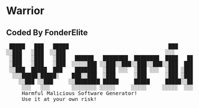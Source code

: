 # Warrior
## Coded By FonderElite
<pre>
 █████   ███   █████                                ███                    
░░███   ░███  ░░███                                ░░░                     
 ░███   ░███   ░███   ██████   ████████  ████████  ████   ██████  ████████ 
 ░███   ░███   ░███  ░░░░░███ ░░███░░███░░███░░███░░███  ███░░███░░███░░███
 ░░███  █████  ███    ███████  ░███ ░░░  ░███ ░░░  ░███ ░███ ░███ ░███ ░░░ 
  ░░░█████░█████░    ███░░███  ░███      ░███      ░███ ░███ ░███ ░███     
    ░░███ ░░███     ░░████████ █████     █████     █████░░██████  █████    
     ░░░   ░░░       ░░░░░░░░ ░░░░░     ░░░░░     ░░░░░  ░░░░░░  ░░░░░  
     Harmful Malicious Software Generator!
     Use it at your own risk!
     </pre>

